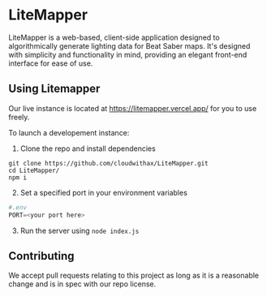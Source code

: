 # LiteMapper

LiteMapper is a web-based, client-side application designed to algorithmically generate lighting data for Beat Saber maps. It's designed with simplicity and functionality in mind, providing an elegant front-end interface for ease of use.


## Using Litemapper

Our live instance is located at https://litemapper.vercel.app/ for you to use freely.


To launch a developement instance:

1. Clone the repo and install dependencies

```
git clone https://github.com/cloudwithax/LiteMapper.git
cd LiteMapper/
npm i
```

2. Set a specified port in your environment variables

```py
#.env
PORT=<your port here>
```

3. Run the server using `node index.js`



## Contributing

We accept pull requests relating to this project as long as it is a reasonable change and is in spec with our repo license. 



